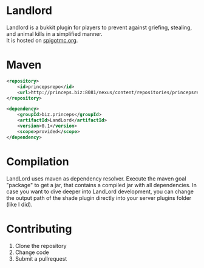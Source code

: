 Landlord
========

Landlord is a bukkit plugin for players to prevent against griefing, stealing, and animal kills in a simplified manner.  
It is hosted on [spigotmc.org](https://www.spigotmc.org/resources/beta-landlord-2.44398/).

Maven
=====
```xml
<repository>
    <id>princepsrepo</id>
    <url>http://princeps.biz:8081/nexus/content/repositories/princepsrepo/</url>
</repository>

<dependency>
    <groupId>biz.princeps</groupId>
    <artifactId>LandLord</artifactId>
    <version>0.1</version>
    <scope>provided</scope>
</dependency>
```


Compilation
================

LandLord uses maven as dependency resolver. Execute the maven goal "package" to get a jar, that contains a compiled jar with all dependencies.
In case you want to dive deeper into LandLord development, you can change the output path of the shade plugin directly into your server plugins folder (like I did).

Contributing
============
1. Clone the repository 
2. Change code
3. Submit a pullrequest